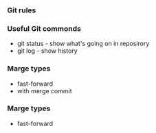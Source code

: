 ### Git rules 

### Useful Git commonds
- git status - show what's going on in reposirory
- git log - show history

### Marge types
- fast-forward
- with merge commit

### Marge types
- fast-forward